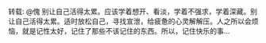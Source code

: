 转载: @傀 别让自己活得太累。应该学着想开、看淡，学着不强求，学着深藏。别让自己活得太累。适时放松自己，寻找宣泄，给疲惫的心灵解解压。人之所以会烦恼，就是记性太好，记住了那些不该记住的东西。所以，记住快乐的事... ​​​​